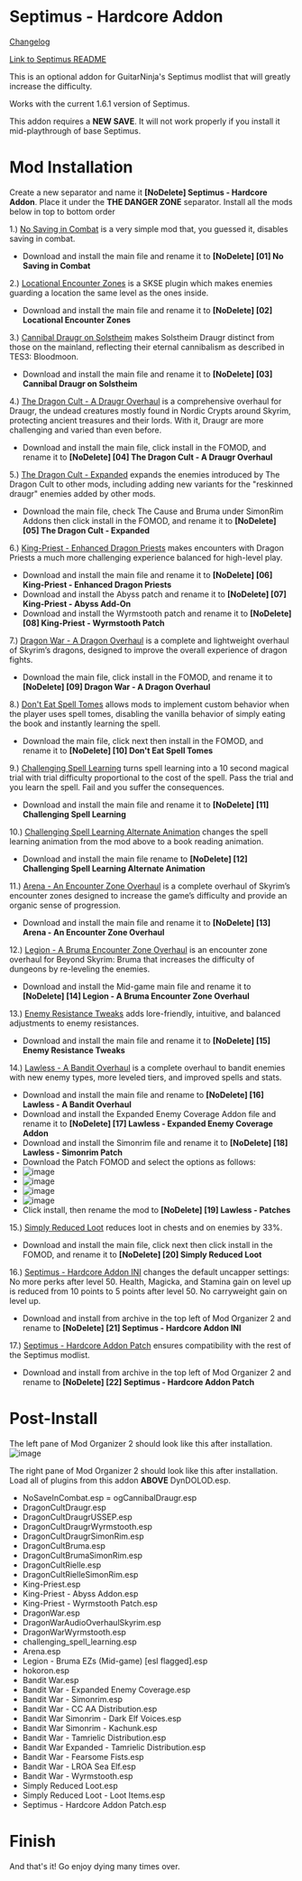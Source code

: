 # Septimus - Hardcore Addon

[Changelog](https://github.com/Ender108/SeptimusHardcoreAddon/blob/main/CHANGELOG.md)

[Link to Septimus README](https://github.com/Lost-Outpost/septimus/blob/main/README.md)

This is an optional addon for GuitarNinja's Septimus modlist that will greatly increase the difficulty.

Works with the current 1.6.1 version of Septimus.

This addon requires a **NEW SAVE**. It will not work properly if you install it mid-playthrough of base Septimus.

# Mod Installation
Create a new separator and name it **[NoDelete] Septimus - Hardcore Addon**. Place it under the **THE DANGER ZONE** separator. Install all the mods below in top to bottom order

1.) [No Saving in Combat](https://www.nexusmods.com/skyrimspecialedition/mods/29914) is a very simple mod that, you guessed it, disables saving in combat.
  - Download and install the main file and rename it to **[NoDelete] [01] No Saving in Combat**

2.) [Locational Encounter Zones](https://www.nexusmods.com/skyrimspecialedition/mods/85212) is a SKSE plugin which makes enemies guarding a location the same level as the ones inside.
  - Download and install the main file and rename it to **[NoDelete] [02] Locational Encounter Zones**

3.) [Cannibal Draugr on Solstheim](https://www.nexusmods.com/skyrimspecialedition/mods/21238) makes Solstheim Draugr distinct from those on the mainland, reflecting their eternal cannibalism as described in TES3: Bloodmoon.
  - Download and install the main file and rename it to **[NoDelete] [03] Cannibal Draugr on Solstheim**

4.) [The Dragon Cult - A Draugr Overhaul](https://www.nexusmods.com/skyrimspecialedition/mods/81422) is a comprehensive overhaul for Draugr, the undead creatures mostly found in Nordic Crypts around Skyrim, protecting ancient treasures and their lords. With it, Draugr are more challenging and varied than even before.
  - Download and install the main file, click install in the FOMOD, and rename it to **[NoDelete] [04] The Dragon Cult - A Draugr Overhaul**

5.) [The Dragon Cult - Expanded](https://www.nexusmods.com/skyrimspecialedition/mods/88174) expands the enemies introduced by The Dragon Cult to other mods, including adding new variants for the "reskinned draugr" enemies added by other mods. 
- Download the main file, check The Cause and Bruma under SimonRim Addons then click install in the FOMOD, and rename it to **[NoDelete] [05] The Dragon Cult - Expanded**

6.) [King-Priest - Enhanced Dragon Priests](https://www.nexusmods.com/skyrimspecialedition/mods/59652) makes encounters with Dragon Priests a much more challenging experience balanced for high-level play. 
  - Download and install the main file and rename it to **[NoDelete] [06] King-Priest - Enhanced Dragon Priests**
  - Download and install the Abyss patch and rename it to **[NoDelete] [07] King-Priest - Abyss Add-On**
  - Download and install the Wyrmstooth patch and rename it to **[NoDelete] [08] King-Priest - Wyrmstooth Patch**

7.) [Dragon War - A Dragon Overhaul](https://www.nexusmods.com/skyrimspecialedition/mods/51310) is a complete and lightweight overhaul of Skyrim’s dragons, designed to improve the overall experience of dragon fights.
  - Download the main file, click install in the FOMOD, and rename it to **[NoDelete] [09] Dragon War - A Dragon Overhaul**

8.) [Don't Eat Spell Tomes](https://www.nexusmods.com/skyrimspecialedition/mods/43095) allows mods to implement custom behavior when the player uses spell tomes, disabling the vanilla behavior of simply eating the book and instantly learning the spell.
  - Download the main file, click next then install in the FOMOD, and rename it to **[NoDelete] [10] Don't Eat Spell Tomes**

9.) [Challenging Spell Learning](https://www.nexusmods.com/skyrimspecialedition/mods/20521) turns spell learning into a 10 second magical trial with trial difficulty proportional to the cost of the spell. Pass the trial and you learn the spell. Fail and you suffer the consequences.
  - Download and install the main file and rename it to **[NoDelete] [11] Challenging Spell Learning**
 
10.) [Challenging Spell Learning Alternate Animation](https://www.nexusmods.com/skyrimspecialedition/mods/57574) changes the spell learning animation from the mod above to a book reading animation.
  - Download and install the main file rename to **[NoDelete] [12] Challenging Spell Learning Alternate Animation**

11.) [Arena - An Encounter Zone Overhaul](https://www.nexusmods.com/skyrimspecialedition/mods/33487) is a complete overhaul of Skyrim’s encounter zones designed to increase the game’s difficulty and provide an organic sense of progression.
  - Download and install the main file and rename it to **[NoDelete] [13] Arena - An Encounter Zone Overhaul**

12.) [Legion - A Bruma Encounter Zone Overhaul](https://www.nexusmods.com/skyrimspecialedition/mods/60848) is an encounter zone overhaul for Beyond Skyrim: Bruma that increases the difficulty of dungeons by re-leveling the enemies.
 - Download and install the Mid-game main file and rename it to **[NoDelete] [14] Legion - A Bruma Encounter Zone Overhaul**

13.) [Enemy Resistance Tweaks](https://www.nexusmods.com/skyrimspecialedition/mods/59394) adds lore-friendly, intuitive, and balanced adjustments to enemy resistances.
  - Download and install the main file and rename it to **[NoDelete] [15] Enemy Resistance Tweaks**

14.) [Lawless - A Bandit Overhaul](https://www.nexusmods.com/skyrimspecialedition/mods/88080) is a complete overhaul to bandit enemies with new enemy types, more leveled tiers, and improved spells and stats.
  - Download and install the main file and rename to **[NoDelete] [16] Lawless - A Bandit Overhaul**
  - Download and install the Expanded Enemy Coverage Addon file and rename it to **[NoDelete] [17] Lawless - Expanded Enemy Coverage Addon**
  - Download and install the Simonrim file and rename it to **[NoDelete] [18] Lawless - Simonrim Patch**
  - Download the Patch FOMOD and select the options as follows:
  - ![image](https://user-images.githubusercontent.com/19737384/230799494-00058245-24f4-421c-a275-73d4eafa3924.png)
  - ![image](https://user-images.githubusercontent.com/19737384/230799541-2fd8de53-bc27-42c5-93ab-f15f5f78745a.png)
  - ![image](https://user-images.githubusercontent.com/19737384/230476349-e5d533e5-9763-42b0-857f-21111ec760f9.png)
  - ![image](https://user-images.githubusercontent.com/19737384/230799590-48e4e1a8-eee3-405a-9035-ea51788fe464.png)
  - Click install, then rename the mod to **[NoDelete] [19] Lawless - Patches**

15.) [Simply Reduced Loot](https://www.nexusmods.com/skyrimspecialedition/mods/34217) reduces loot in chests and on enemies by 33%.
  - Download and install the main file, click next then click install in the FOMOD, and rename it to **[NoDelete] [20] Simply Reduced Loot**

16.) [Septimus - Hardcore Addon INI](https://github.com/Ender108/SeptimusHardcoreAddon/blob/main/Septimus%20-%20Hardcore%20Addon%20INI.7z) changes the default uncapper settings: No more perks after level 50. Health, Magicka, and Stamina gain on level up is reduced from 10 points to 5 points after level 50. No carryweight gain on level up.
  - Download and install from archive in the top left of Mod Organizer 2 and rename to **[NoDelete] [21] Septimus - Hardcore Addon INI**

17.) [Septimus - Hardcore Addon Patch](https://github.com/Ender108/SeptimusHardcoreAddon/blob/main/Septimus%20-%20Hardcore%20Addon%20Patch.7z) ensures compatibility with the rest of the Septimus modlist.
 - Download and install from archive in the top left of Mod Organizer 2 and rename to **[NoDelete] [22] Septimus - Hardcore Addon Patch**


# Post-Install

The left pane of Mod Organizer 2 should look like this after installation.
![image](https://user-images.githubusercontent.com/19737384/230799629-3b4915e5-88ef-4ade-af73-c9fb2e796110.png)

The right pane of Mod Organizer 2 should look like this after installation. Load all of plugins from this addon **ABOVE** DynDOLOD.esp.
- NoSaveInCombat.esp
= ogCannibalDraugr.esp
- DragonCultDraugr.esp
- DragonCultDraugrUSSEP.esp
- DragonCultDraugrWyrmstooth.esp
- DragonCultDraugrSimonRim.esp
- DragonCultBruma.esp
- DragonCultBrumaSimonRim.esp
- DragonCultRielle.esp
- DragonCultRielleSimonRim.esp
- King-Priest.esp
- King-Priest - Abyss Addon.esp
- King-Priest - Wyrmstooth Patch.esp
- DragonWar.esp
- DragonWarAudioOverhaulSkyrim.esp
- DragonWarWyrmstooth.esp
- challenging_spell_learning.esp
- Arena.esp
- Legion - Bruma EZs (Mid-game) [esl flagged].esp
- hokoron.esp
- Bandit War.esp
- Bandit War - Expanded Enemy Coverage.esp
- Bandit War - Simonrim.esp
- Bandit War - CC AA Distribution.esp
- Bandit War Simonrim - Dark Elf Voices.esp
- Bandit War Simonrim - Kachunk.esp
- Bandit War - Tamrielic Distribution.esp
- Bandit War Expanded - Tamrielic Distribution.esp
- Bandit War - Fearsome Fists.esp
- Bandit War - LROA Sea Elf.esp
- Bandit War - Wyrmstooth.esp
- Simply Reduced Loot.esp
- Simply Reduced Loot - Loot Items.esp
- Septimus - Hardcore Addon Patch.esp

# Finish
And that's it! Go enjoy dying many times over.
